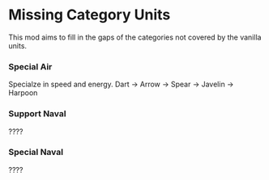 # Missing Category Units
This mod aims to fill in the gaps of the categories not covered by the vanilla units.

### Special Air
Specialze in speed and energy.
Dart -> Arrow -> Spear -> Javelin -> Harpoon

### Support Naval
????

### Special Naval
????
